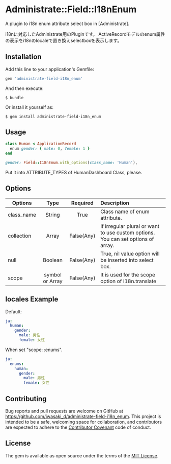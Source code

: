 # Administrate::Field::I18nEnum

A plugin to i18n enum attribute select box in [Administrate].

i18nに対応したAdministrate用のPluginです。
ActiveRecordモデルのenum属性の表示をi18nのlocaleで置き換えselectboxを表示します。

## Installation

Add this line to your application's Gemfile:

```ruby
gem 'administrate-field-i18n_enum'
```

And then execute:

    $ bundle

Or install it yourself as:

    $ gem install administrate-field-i18n_enum

## Usage

```ruby
class Human < ApplicationRecord
  enum gender: { male: 0, female: 1 }
end
```

```ruby
gender: Field::I18nEnum.with_options(class_name: 'Human'),
```
Put it into ATTRIBUTE_TYPES of HumanDashboard Class, please.


## Options

| Options    |Type            | Required     | Description                           |
|------------|:--------------:|:------------:|:--------------------------------------|
| class_name |String          | True         | Class name of enum attribute.         |
| collection |Array           | False(Any)   | If irregular plural or want to use custom options. You can set options of array.|
| null       |Boolean         | False(Any)   | True, nil value option will be inserted into select box.         |
| scope      |symbol or Array | False(Any)   | It is used for the scope option of i18n.translate        |

## locales Example
Default:
```yml
ja:
  human:
    gender:
      male: 男性
      female: 女性
```

When set "scope: :enums". 
```yml
ja:
  enums:
    human:
      gender:
        male: 男性
        female: 女性
```

## Contributing

Bug reports and pull requests are welcome on GitHub at https://github.com/iwasaki_d/administrate-field-i18n_enum. This project is intended to be a safe, welcoming space for collaboration, and contributors are expected to adhere to the [Contributor Covenant](http://contributor-covenant.org) code of conduct.


## License

The gem is available as open source under the terms of the [MIT License](http://opensource.org/licenses/MIT).

